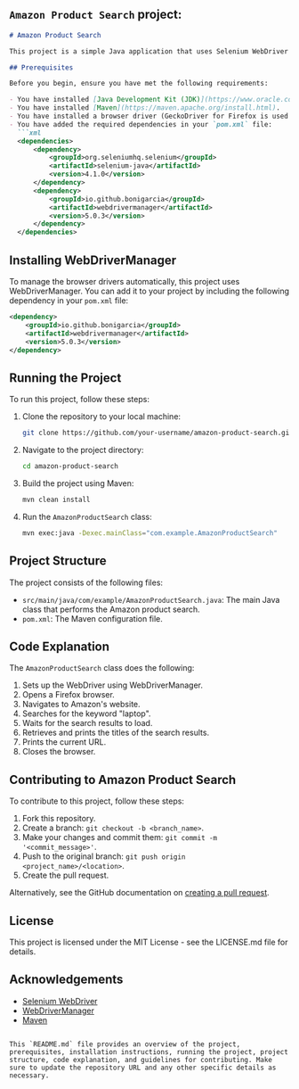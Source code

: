 ##  `Amazon Product Search` project:

```markdown
# Amazon Product Search

This project is a simple Java application that uses Selenium WebDriver to automate the process of searching for a product on Amazon and retrieving the titles of the search results. 

## Prerequisites

Before you begin, ensure you have met the following requirements:

- You have installed [Java Development Kit (JDK)](https://www.oracle.com/java/technologies/javase-downloads.html) (version 8 or later).
- You have installed [Maven](https://maven.apache.org/install.html).
- You have installed a browser driver (GeckoDriver for Firefox is used in this project).
- You have added the required dependencies in your `pom.xml` file:
  ```xml
  <dependencies>
      <dependency>
          <groupId>org.seleniumhq.selenium</groupId>
          <artifactId>selenium-java</artifactId>
          <version>4.1.0</version>
      </dependency>
      <dependency>
          <groupId>io.github.bonigarcia</groupId>
          <artifactId>webdrivermanager</artifactId>
          <version>5.0.3</version>
      </dependency>
  </dependencies>
  ```

## Installing WebDriverManager

To manage the browser drivers automatically, this project uses WebDriverManager. You can add it to your project by including the following dependency in your `pom.xml` file:

```xml
<dependency>
    <groupId>io.github.bonigarcia</groupId>
    <artifactId>webdrivermanager</artifactId>
    <version>5.0.3</version>
</dependency>
```

## Running the Project

To run this project, follow these steps:

1. Clone the repository to your local machine:
   ```sh
   git clone https://github.com/your-username/amazon-product-search.git
   ```

2. Navigate to the project directory:
   ```sh
   cd amazon-product-search
   ```

3. Build the project using Maven:
   ```sh
   mvn clean install
   ```

4. Run the `AmazonProductSearch` class:
   ```sh
   mvn exec:java -Dexec.mainClass="com.example.AmazonProductSearch"
   ```

## Project Structure

The project consists of the following files:

- `src/main/java/com/example/AmazonProductSearch.java`: The main Java class that performs the Amazon product search.
- `pom.xml`: The Maven configuration file.

## Code Explanation

The `AmazonProductSearch` class does the following:

1. Sets up the WebDriver using WebDriverManager.
2. Opens a Firefox browser.
3. Navigates to Amazon's website.
4. Searches for the keyword "laptop".
5. Waits for the search results to load.
6. Retrieves and prints the titles of the search results.
7. Prints the current URL.
8. Closes the browser.

## Contributing to Amazon Product Search

To contribute to this project, follow these steps:

1. Fork this repository.
2. Create a branch: `git checkout -b <branch_name>`.
3. Make your changes and commit them: `git commit -m '<commit_message>'`.
4. Push to the original branch: `git push origin <project_name>/<location>`.
5. Create the pull request.

Alternatively, see the GitHub documentation on [creating a pull request](https://help.github.com/articles/creating-a-pull-request/).

## License

This project is licensed under the MIT License - see the LICENSE.md file for details.

## Acknowledgements

- [Selenium WebDriver](https://www.selenium.dev/documentation/en/webdriver/)
- [WebDriverManager](https://github.com/bonigarcia/webdrivermanager)
- [Maven](https://maven.apache.org/)
```

This `README.md` file provides an overview of the project, prerequisites, installation instructions, running the project, project structure, code explanation, and guidelines for contributing. Make sure to update the repository URL and any other specific details as necessary.
